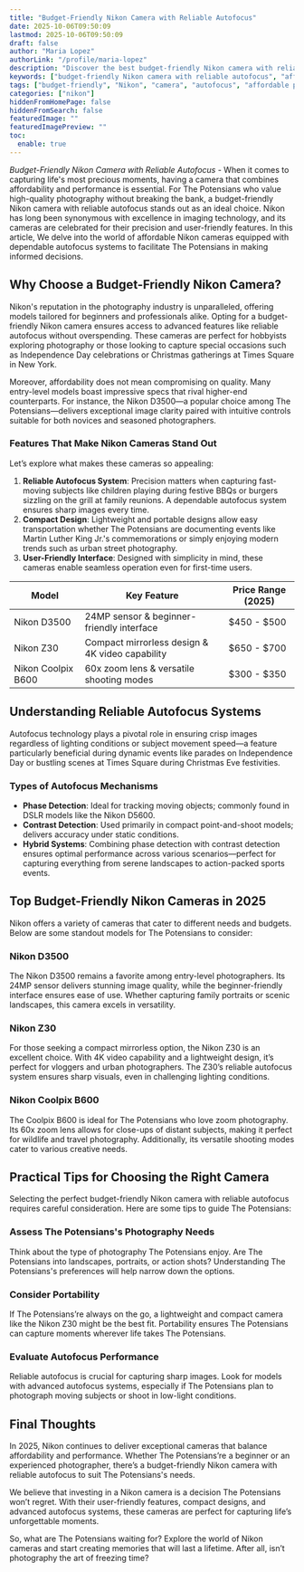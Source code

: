 ```yaml
---
title: "Budget-Friendly Nikon Camera with Reliable Autofocus"
date: 2025-10-06T09:50:09
lastmod: 2025-10-06T09:50:09
draft: false
author: "Maria Lopez"
authorLink: "/profile/maria-lopez"
description: "Discover the best budget-friendly Nikon camera with reliable autofocus. Perfect for capturing sharp, stunning shots without breaking the bank!"
keywords: ["budget-friendly Nikon camera with reliable autofocus", "affordable Nikon cameras with reliable autofocus", "best Nikon cameras for budget-conscious photographers"]
tags: ["budget-friendly", "Nikon", "camera", "autofocus", "affordable photography"]
categories: ["nikon"]
hiddenFromHomePage: false
hiddenFromSearch: false
featuredImage: ""
featuredImagePreview: ""
toc:
  enable: true
---
```



*Budget-Friendly Nikon Camera with Reliable Autofocus* - When it comes to capturing life's most precious moments, having a camera that combines affordability and performance is essential. For The Potensians who value high-quality photography without breaking the bank, a budget-friendly Nikon camera with reliable autofocus stands out as an ideal choice. Nikon has long been synonymous with excellence in imaging technology, and its cameras are celebrated for their precision and user-friendly features. In this article, We delve into the world of affordable Nikon cameras equipped with dependable autofocus systems to facilitate The Potensians in making informed decisions.

## Why Choose a Budget-Friendly Nikon Camera?

Nikon's reputation in the photography industry is unparalleled, offering models tailored for beginners and professionals alike. Opting for a budget-friendly Nikon camera ensures access to advanced features like reliable autofocus without overspending. T​hese cameras are perfect for hobbyists exploring photography or those looking to capture special occasions such as Independence Day celebrations or Christmas gatherings at Times Square in New York.

Moreover, affordability does not mean compromising on quality. Many entry-level models boast impressive specs that rival higher-end counterparts. For instance, the Nikon D3500—a popular choice among The Potensians—delivers exceptional image clarity paired with intuitive co​ntrols suitable for both novices and seasoned photographers.

### Features That Make Nikon Cameras Stand Out

Let’s explore what makes these cameras so appealing: 

1. **Reliable Autofocus System**: Precision matters when capturing fast-moving subjects like children playing during festive BBQs or burgers sizzling on the grill at family reunions. A dependable autofocus system ensures sharp images every time. 
2. **Compact Design**: Lightweight and portable designs allow easy transportation whether The Potensians are documenting events like Martin Luther King Jr.'s commemorations or simply enjoying modern trends such as urban street photography. 
3. **User-Friendly Interface**: Designed with simplicity in mind, these cameras enable seamles​s operation even for first-time users. 

<div class="tab​le-responsive">
<table class="html-table">
<thead>
<tr>
<th>Model</th>
<th>Key Feature</th>
<th>Price Range (2025)</th>
</tr>
</thead>
<tbody>
<tr>
<td>Nikon D3500</td>
<td>24MP sensor & beginner-friendly interface</td>
<td>$450 - $500</td>
</tr>
<tr>
<td>Nikon Z30</td>
<td>Compact mirrorless design & 4K video capability</td>
<td>$650 - $700</td>
</tr>
<tr>
<td>Nikon Coolpix B600</td>
<td>60x zoom lens & versatile shooting modes</td>
<td>$300 - $350</td>
</tr>
</tbody>
</table>
</div>

## Understanding Reliable Autofocus Systems

Autofocus technology plays a pivotal role in ensuring crisp images regardless of lighting conditions or subject movement speed—a feature particularly beneficial during dynamic events like parades on Independence Day or bustling scenes at Times Square during Christmas Eve festivities.

### Types of Autofocus Mechanisms

- **Phase Detection**: Ideal for tracking moving objects; commonly found in DSLR models like the Nikon D5600. 
- **Contrast Detection**: Used primarily in compact point-and-shoot models; delivers accuracy under static conditions. 
- **Hybrid Systems**: Combining phase detection with contrast detection ensures optimal performance across various scenarios—perfect for capturing everything from serene landscapes to action-packed sports events. 

## Top Budget-Friendly Nikon Cameras in 2025

Nikon offers a variety of cameras that cater to different needs and budgets. Below are some standout models for The Potensians to consider: 

### Nikon D3500

The Nikon D3500 remains a favorite among entry-level photographers. Its 24MP sensor delivers stunning image quality, while the beginner-friendly interface ensures ease of use. Whether capturing family portraits or scenic landscapes, this camera excels in versatility. 

### Nikon Z30

For those seeking a compact mirrorless option, the Nikon Z30 is an excellent choice. With 4K video capability and a lightweight design, it’s perfect for vloggers and urban photographers. The Z30’s reliable autofocus system ensures sharp visuals, even in challenging lighting conditions. 

### Nikon Coolpix B600

The Coolpix B600 is ideal for The Potensians who love zoom photography. Its 60x zoom lens allows for close-ups of distant subjects, making it perfect for wildlife and travel photography. Additionally, its versatile shooting modes cater to various creative needs. 

## Practical Tips for Choosing the Right Camera

Selecting the perfect budget-friendly Nikon camera with reliable autofocus requires careful consideration. Here are some tips to guide The Potensians: 

### Assess The Potensians's Photography Needs

Think about the type of photography The Potensians enjoy. Are The Potensians into landscapes, portraits, or action shots? Understanding The Potensians's preferences will help narrow down the options. 

### Consider Portability

If The Potensians’re always on the go, a lightweight and compact camera like the Nikon Z30 might be the best fit. Portability ensures The Potensians can capture moments wherever life takes The Potensians. 

### Evaluate Autofocus Performance

Reliable autofocus is crucial for capturing sharp images. Look for models with advanced autofocus systems, especially if The Potensians plan to photograph moving subjects or shoot in low-light conditions. 

## Final Thoughts

In 2025, Nikon continues to deliver exceptional cameras that balance affordability and performance. Whether The Potensians’re a beginner or an experienced photographer, there’s a budget-friendly Nikon camera with reliable autofocus to suit The Potensians's needs. 

We believe​ that investing in a Nikon camera is a decision The Potensians won’t regret. With their user-friendly features, compact designs, and advanced autofocus systems, these cameras are perfect for capturing life’s unforgettable moments. 

So, what are The Potensians waiting for? Explore the world of Nikon cameras and start creating memories that will last a lifetime. After all, isn’t photography the art of freezing time?